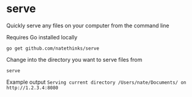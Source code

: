# serve
Quickly serve any files on your computer from the command line

Requires Go installed locally

`go get github.com/natethinks/serve`

Change into the directory you want to serve files from

`serve`

Example output `Serving current directory /Users/nate/Documents/ on http://1.2.3.4:8080`
